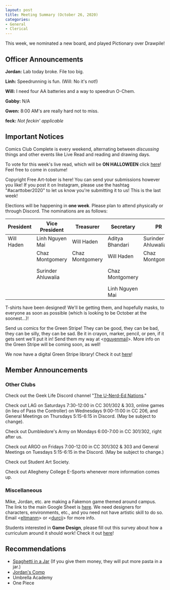 ```yaml
---
layout: post
title: Meeting Summary (October 26, 2020)
categories:
- General
- Clerical
---
```


This week, we nominated a new board, and played Pictionary over Drawpile!

## Officer Announcements

**Jordan:**  Lab today broke.  File too big.

**Linh:**  Speedrunning is fun.  (Will:  No it's not!)

**Will:**  I need four AA batteries and a way to speedrun O-Chem.

**Gabby:**  N/A

**Gwen:**  8:00 AM's are really hard not to miss.

**feck:**  *Not feckin' applicable*

## Important Notices

Comics Club Complete is every weekend, alternating between *discussing* things and other events like Live Read and reading and drawing days.

To vote for this week's live read, which will be **ON HALLOWEEN** click [here](https://forms.gle/8fu5RetP7cVUJtuv5)!  Feel free to come in costume!

Copyright Free Art-tober is here!  You can send your submissions however you like!  If you post it on Instagram, please use the hashtag "#acarttober2020" to let us know you're submitting it to us!  This is the last week!

Elections will be happening in **one week**.  Please plan to attend physically or through Discord.  The nominations are as follows:

President | Vice President | Treasurer | Secretary | PR | feck
--------- | -------------- | --------- | --------- | -- | ----
Will Haden | Linh Nguyen Mai | Will Haden | Aditya Bhandari | Surinder Ahluwalia | Jordan Durci
&#10240; | Chaz Montgomery | Chaz Montgomery | Will Haden | Chaz Montgomery | Gwen Snyder
&#10240; | Surinder Ahluwalia | &#10240; | Chaz Montgomery | &#10240; | Linh Nguyen Mai
&#10240; | &#10240; | &#10240; | Linh Nguyen Mai | &#10240; | Mike Eltman

T-shirts have been designed!  We'll be getting them, and hopefully masks, to everyone as soon as possible (which is looking to be October at the soonest...)!

Send us comics for the Green Stripe!  They can be good, they can be bad, they can be silly, they can be sad.  Be it in crayon, marker, pencil, or pen, if it gets sent we'll put it in!  Send them my way at <[nguyenmail](mailto:nguyenmail@allegheny.edu)>.  More info on the Green Stripe will be coming soon, as well!

We now have a digital Green Stripe library!  Check it out [here](https://comicsclub.netlify.app/green-stripes.html)!

## Member Announcements

### Other Clubs

Check out the Geek Life Discord channel "[The U-Nerd-Ed Nations](https://discord.gg/bKXT3FM)."

Check out LAG on Saturdays 7:30-12:00 in CC 301/302 & 303, online games (in lieu of Pass the Controller) on Wednesdays 9:00-11:00 in CC 206, and General Meetings on Thursdays 5:15-6:15 in Discord. (May be subject to change).

Check out Dumbledore's Army on Mondays 6:00-7:00 in CC 301/302, right after us.

Check out ARGO on Fridays 7:00-12:00 in CC 301/302 & 303 and General Meetings on Tuesdays 5:15-6:15 in the Discord.  (May be subject to change.)

Check out Student Art Society.

Check out Allegheny College E-Sports whenever more information comes up.

### Miscellaneous

Mike, Jordan, etc. are making a Fakemon game themed around campus.  The link to the main Google Sheet is [here](https://docs.google.com/spreadsheets/d/19UsWhMEcoW0K28BC3llz5-oJXrWB53-zqBixHXlzCd4/edit?usp=sharing).  We need designers for characters, environments, etc., and you need not have artistic skill to do so.  Email <[eltmanm](mailto:eltmanm@allegheny.edu)> or <[durcij](mailto:durcij@allegheny.edu)> for more info.

Students interested in **Game Design**, please fill out this survey about how a curriculum around it should work!  Check it out [here](https://forms.gle/WWkvnnC2K115kuwNA)!

## Recommendations
* [Spaghetti in a Jar](https://www.spaghettiinajar.com/) (If you give them money, they will put more pasta in a jar.)
* [Jordan's Comp](https://github.com/durcij/game-for-comp/blob/master/SeniorThesis.pdf)
* Umbrella Academy
* One Piece

